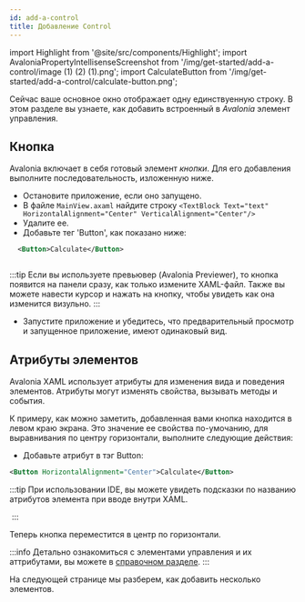 ```yaml
---
id: add-a-control
title: Добавление Control 
---
```


import Highlight from '@site/src/components/Highlight';
import AvaloniaPropertyIntellisenseScreenshot from '/img/get-started/add-a-control/image (1) (2) (1).png';
import CalculateButton from '/img/get-started/add-a-control/calculate-button.png';

Сейчас ваше основное окно отображает одну единствуенную строку.
В этом разделе вы узнаете, как добавить встроенный в _Avalonia_ элемент управления.

## Кнопка

Avalonia включает в себя готовый элемент _кнопки_. Для его добавления выполните последовательность, изложенную ниже.

- Остановите приложение, если оно запущено.
- В файле `MainView.axaml` найдите строку
  `<TextBlock Text="text" HorizontalAlignment="Center" VerticalAlignment="Center"/>`
- Удалите ее.
- Добавьте тег 'Button', как показано ниже:
```xml
  <Button>Calculate</Button>
```
<img className="center" src={CalculateButton} alt="" />

:::tip
Если вы используете превьювер (Avalonia Previewer), то кнопка появится на панели сразу, как только измените XAML-файл.
Также вы можете навести курсор и нажать на кнопку, чтобы увидеть как она изменится визульно.
:::

- Запустите приложение и убедитесь, что предварительный просмотр и запущенное приложение, имеют одинаковый вид.

## Атрибуты элементов

Avalonia XAML использует атрибуты для изменения вида и поведения элементов. Атрибуты могут изменять свойства, вызывать методы и события.

К примеру, как можно заметить, добавленная вами кнопка находится в левом краю экрана. Это значение ее свойства по-умочанию, для выравнивания по центру горизонтали, выполните следующие действия: 


- Добавьте атрибут в тэг Button:

```xml
<Button HorizontalAlignment="Center">Calculate</Button>
```

:::tip
При использовании IDE, вы можете увидеть подсказки по названию атрибутов элемента при вводе внутри XAML.

<img className="center" src={AvaloniaPropertyIntellisenseScreenshot} alt="" />
:::

Теперь кнопка переместится в центр по горизонтали.

:::info
Детально ознакомиться с элементами управления и их аттрибутами, вы можете в [справочном разделе](../../reference/controls).
:::

На следующей странице мы разберем, как добавить несколько элементов.
